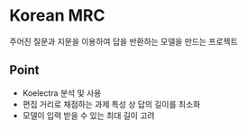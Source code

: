 # Korean MRC

주어진 질문과 지문을 이용하여 답을 반환하는 모델을 만드는 프로젝트

## Point

- Koelectra 분석 및 사용
- 편집 거리로 채점하는 과제 특성 상 답의 길이를 최소화
- 모델이 입력 받을 수 있는 최대 길이 고려